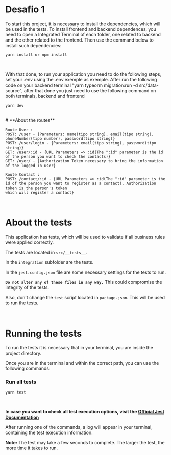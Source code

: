 # Desafio 1

To start this project, it is necessary to install the dependencies, which will be used in the tests. To install frontend and backend dependences, you need to open a Integrated Terminal of each folder, one related to backend and the other related to the frontend. Then use the command below to install such dependencies:

````
yarn install or npm install
````
<br>

With that done, to run your application you need to do the following steps, set your .env using the .env.exemple as exemple. After run the following code on your backend terminal "yarn typeorm migration:run -d src/data-source", after that done you just need to use the following command on both terminals, backend and frontend
````
yarn dev
````
<br> 
# **About the routes**


````
Route User :
POST: /user - {Parameters: name(tipo string), email(tipo string), phoneNumber(tipo number), password(tipo string)}
POST: /user/login - {Parameters: email(tipo string), password(tipo string)}
GET: /user/:id - {URL Parameters => :id(The ":id" parameter is the id of the person you want to check the contacts)}
GET: /user/ - {Authorization Token necessary to bring the information of the logged in user}
````
````
Route Contact :
POST: /contact/:id - {URL Parameters => :id(The ":id" parameter is the id of the person you want to register as a contact), Authorization token is the person's token
which will register a contact}
````
<br>

# **About the tests**

This application has tests, which will be used to validate if all business rules were applied correctly.

The tests are located in `src/__tests__`.

In the `integration` subfolder are the tests.

In the `jest.config.json` file are some necessary settings for the tests to run.

**`Do not alter any of these files in any way.`** This could compromise the integrity of the tests.

Also, don't change the `test` script located in `package.json`. This will be used to run the tests.

<br>


# **Running the tests** 

To run the tests it is necessary that in your terminal, you are inside the project directory.

Once you are in the terminal and within the correct path, you can use the following commands:

### Run all tests
````
yarn test
````


<br>


**In case you want to check all test execution options, visit the [Official Jest Documentation](https://jestjs.io/docs/cli)**

After running one of the commands, a log will appear in your terminal, containing the test execution information.

**Note:** The test may take a few seconds to complete. The larger the test, the more time it takes to run.

#
